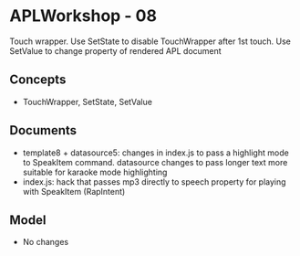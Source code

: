 # APLWorkshop - 08
Touch wrapper. Use SetState to disable TouchWrapper after 1st touch. Use SetValue to change property of rendered APL document

## Concepts
- TouchWrapper, SetState, SetValue

## Documents
- template8 + datasource5: changes in index.js to pass a highlight mode to SpeakItem command. datasource changes to pass longer text more suitable for karaoke mode highlighting
- index.js: hack that passes mp3 directly to speech property for playing with SpeakItem (RapIntent)

## Model
- No changes